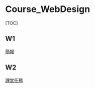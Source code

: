 # Course_WebDesign
[TOC]
## W1
[簡報](https://docs.google.com/presentation/d/1wVHDyKfxk5I3Mk5GzjGW7o_Lnz1a_hJg/edit?usp=sharing&ouid=100687382107067145911&rtpof=true&sd=true)
## W2
[課堂任務](https://hackmd.io/@sarah-KSU/ryych6npj/edit)
